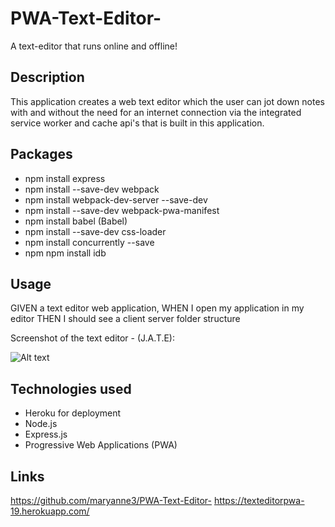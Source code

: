 # PWA-Text-Editor-
A text-editor that runs online and offline!

## Description

This application creates a web text editor which the user can jot down notes with and without the need for an internet connection via the integrated service worker and cache api's that is built in this application. 

## Packages 

  * npm install express 
  * npm install --save-dev webpack 
  * npm install webpack-dev-server --save-dev 
  * npm install --save-dev webpack-pwa-manifest 
  * npm install babel (Babel)
  * npm install --save-dev css-loader 
  * npm install concurrently --save 
  * npm npm install idb   


## Usage

GIVEN a text editor web application, 
WHEN I open my application in my editor
THEN I should see a client server folder structure

 Screenshot of the text editor - (J.A.T.E):


![Alt text](../../../../OneDrive/Downloads/Web%20capture_20-2-2023_224839_localhost.jpeg)



 ## Technologies used 

 * Heroku for deployment 
 * Node.js
 * Express.js
 * Progressive Web Applications (PWA)


## Links 

https://github.com/maryanne3/PWA-Text-Editor-
https://texteditorpwa-19.herokuapp.com/

